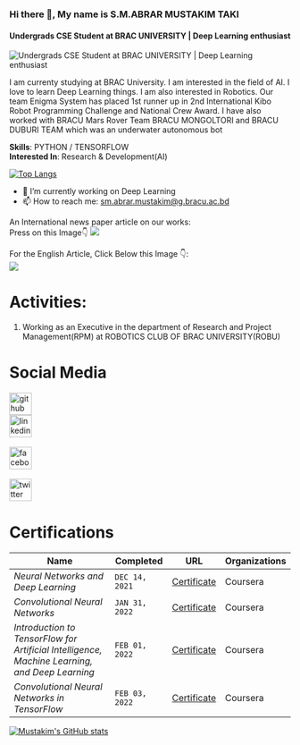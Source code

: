 ### Hi there 👋, My name is S.M.ABRAR MUSTAKIM TAKI
#### Undergrads CSE Student at BRAC UNIVERSITY | Deep Learning enthusiast 
![Undergrads CSE Student at BRAC UNIVERSITY | Deep Learning enthusiast ](https://scontent.fdac5-1.fna.fbcdn.net/v/t1.6435-9/138987758_2829343357284787_8702439919020583130_n.jpg?_nc_cat=100&ccb=1-5&_nc_sid=e3f864&_nc_ohc=DgawLyQGr0sAX9uysmY&_nc_ht=scontent.fdac5-1.fna&oh=00_AT8jw5hb8Big0tWanUOxZ0iWk9m79w2QDGxhtOpJ6OJDmA&oe=62215447)

I am currenty studying at BRAC University. I am interested in the field of AI. I love to learn Deep Learning things. I am also interested in Robotics. Our team Enigma System has placed 1st runner up in 2nd International Kibo Robot Programming Challenge and National Crew Award. I have also worked with BRACU Mars Rover Team BRACU MONGOLTORI and BRACU DUBURI TEAM which was an underwater autonomous bot 

<b>Skills</b>: PYTHON / TENSORFLOW <br>
<b>Interested In</b>: Research & Development(AI)

[![Top Langs](https://github-readme-stats.vercel.app/api/top-langs/?username=Abrar-Mustakim&layout=compact)](https://github.com/Abrar-Mustakim/github-readme-stats)


- 🔭 I’m currently working on Deep Learning 
- 📫 How to reach me: sm.abrar.mustakim@g.bracu.ac.bd 

An International news paper article on our works:<br>
Press on this Image👇
[<img src="https://images.prothomalo.com/prothomalo-bangla/2021-11/a4a2078e-e47c-4979-a343-2d4a1d875142/pic_team_bgd01.jpg?format=webp&w=1366&dpr=1.0">](https://www.prothomalo.com/feature/shapno/%E0%A6%AE%E0%A6%B9%E0%A6%BE%E0%A6%95%E0%A6%BE%E0%A6%B6%E0%A7%87-%E0%A6%AF%E0%A6%BE%E0%A6%81%E0%A6%B0%E0%A6%BE-%E0%A6%AA%E0%A7%8C%E0%A6%81%E0%A6%9B%E0%A7%87-%E0%A6%A6%E0%A6%BF%E0%A7%9F%E0%A7%87%E0%A6%9B%E0%A7%87%E0%A6%A8-%E0%A6%86%E0%A6%AE%E0%A6%BE%E0%A6%B0-%E0%A6%B8%E0%A7%8B%E0%A6%A8%E0%A6%BE%E0%A6%B0-%E0%A6%AC%E0%A6%BE%E0%A6%82%E0%A6%B2%E0%A6%BE)



For the English Article, Click Below this Image 👇: <br>
[<img src="https://www.tbsnews.net/sites/default/files/styles/very_big_3/public/images/2021/11/25/the_message_sent_by_enigma_systems.jpg?itok=eganjljD">](https://www.tbsnews.net/features/pursuit/enigma-systems-robotics-team-who-sent-amar-shonar-bangla-space-334441)<br>

# Activities:
<ol>
  <li>Working as an Executive in the department of Research and Project Management(RPM) at ROBOTICS CLUB OF BRAC UNIVERSITY(ROBU)</li>
</ol>

# Social Media
[<img src='https://cdn.jsdelivr.net/npm/simple-icons@3.0.1/icons/github.svg' alt='github' height='40'>](https://github.com/Abrar-Mustakim)<br>
[<img src='https://cdn.jsdelivr.net/npm/simple-icons@3.0.1/icons/linkedin.svg' alt='linkedin' height='40'>](https://www.linkedin.com/in/s-m-abrar-mustakim-taki-a6b366212/)<br>  
[<img src='https://cdn.jsdelivr.net/npm/simple-icons@3.0.1/icons/facebook.svg' alt='facebook' height='40'>](https://www.facebook.com/abrarmustakim.taki/)<br>  
[<img src='https://cdn.jsdelivr.net/npm/simple-icons@3.0.1/icons/twitter.svg' alt='twitter' height='40'>](https://twitter.com/SMABRARMUSTAKIM)<br>  

# Certifications


Name | Completed |  URL | Organizations
--- | --- | --- | --- | 
*Neural Networks and Deep Learning* | `DEC 14, 2021` | [Certificate](https://www.coursera.org/account/accomplishments/certificate/TG9QDVN2R62W) | Coursera
*Convolutional Neural Networks* | `JAN 31, 2022` | [Certificate](https://www.coursera.org/account/accomplishments/certificate/EL9AZXW7FW4G) | Coursera
*Introduction to TensorFlow for Artificial Intelligence, Machine Learning, and Deep Learning* | `FEB 01, 2022` | [Certificate](https://www.coursera.org/account/accomplishments/certificate/TG9QDVN2R62W) | Coursera
*Convolutional Neural Networks in TensorFlow* | `FEB 03, 2022` | [Certificate](https://www.coursera.org/account/accomplishments/certificate/TGLMRZUYBC3M) | Coursera


[![Mustakim's GitHub stats](https://github-readme-stats.vercel.app/api?username=Abrar-Mustakim)](https://github.com/Abrar-Mustakim/github-readme-stats)
